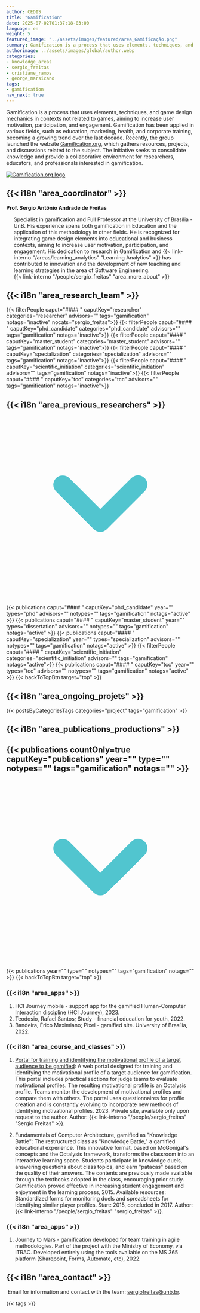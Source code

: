 ```yaml
---
author: CEDIS
title: "Gamification"
date: 2025-07-02T01:37:18-03:00
language: en
weight: 5
featured_image: "../assets/images/featured/area_Gamificação.png"
summary: Gamification is a process that uses elements, techniques, and game design mechanics in contexts not related to games, aiming to increase user motivation, participation, and engagement. Gamification has been applied in various fields, such as education, marketing, health, and corporate training.
authorimage: ../assets/images/global/author.webp
categories:
- knowledge_areas
- sergio_freitas
- cristiane_ramos
- george_marsicano
tags: 
- gamification
nav_next: true
---
```

<div id="top"></div>

Gamification is a process that uses elements, techniques, and game design mechanics in contexts not related to games, aiming to increase user motivation, participation, and engagement. Gamification has been applied in various fields, such as education, marketing, health, and corporate training, becoming a growing trend over the last decade. Recently, the group launched the website [Gamification.org](https://gamificacao.org), which gathers resources, projects, and discussions related to the subject. The initiative seeks to consolidate knowledge and provide a collaborative environment for researchers, educators, and professionals interested in gamification.

[![Gamification.org logo](https://gamificacao.org/images/logo%20gamifica%C3%A7%C3%A3o%20org.svg)](https://gamificacao.org)



## {{< i18n "area_coordinator" >}}
**Prof. Sergio Antônio Andrade de Freitas**
<div style="margin-left: 20px;">
Specialist in gamification and Full Professor at the University of Brasília - UnB. His experience spans both gamification in Education and the application of this methodology in other fields. He is recognized for integrating game design elements into educational and business contexts, aiming to increase user motivation, participation, and engagement. His dedication to research in Gamification and {{< link-interno "/areas/learning_analytics" "Learning Analytics" >}} has contributed to innovation and the development of new teaching and learning strategies in the area of Software Engineering. <br>
{{< link-interno "/people/sergio_freitas" "area_more_about" >}}
</div>

## {{< i18n "area_research_team" >}}

{{< filterPeople caput="#### " caputKey="researcher" categories="researcher" advisors="" tags="gamification" notags="inactive" nocats="sergio_freitas">}}
{{< filterPeople caput="#### " caputKey="phd_candidate" categories="phd_candidate" advisors="" tags="gamification" notags="inactive">}}
{{< filterPeople caput="#### " caputKey="master_student" categories="master_student" advisors="" tags="gamification" notags="inactive">}}
{{< filterPeople caput="#### " caputKey="specialization" categories="specialization" advisors="" tags="gamification" notags="inactive">}}
{{< filterPeople caput="#### " caputKey="scientific_initiation" categories="scientific_initiation" advisors="" tags="gamification" notags="inactive">}}
{{< filterPeople caput="#### " caputKey="tcc" categories="tcc" advisors="" tags="gamification" notags="inactive">}}

<div id="previous-collaborators" x-data="{ showPrevious: false }">
    <h2 id="former-collaborators-title" @click="showPrevious = !showPrevious" class="text-xl font-bold mb-2 cursor-pointer flex items-center text-primary-900">
      {{< i18n "area_previous_researchers" >}}
      <svg :class="{'rotate-0': !showPrevious, 'rotate-180': showPrevious}" class="ml-2 h-5 w-5 transform transition-transform duration-200" xmlns="http://www.w3.org/2000/svg" viewBox="0 0 20 20" fill="#51C5CF"><path fill-rule="evenodd" d="M5.293 7.293a1 1 0 011.414 0L10 10.586l3.293-3.293a1 1 0 111.414 1.414l-4 4a1 1 0 01-1.414 0l-4-4a1 1 0 010-1.414z" clip-rule="evenodd" /></svg>
    </h2>
    <div x-show="showPrevious" x-cloak>
    {{< publications caput="#### " caputKey="phd_candidate"  year="" types="phd" advisors="" notypes="" tags="gamification" notags="active" >}}
    {{< publications caput="#### " caputKey="master_student" year="" types="dissertation" advisors="" notypes="" tags="gamification" notags="active" >}}
    {{< publications caput="#### " caputKey="specialization" year="" types="specialization" advisors="" notypes="" tags="gamification" notags="active" >}}
    {{< filterPeople caput="#### " caputKey="scientific_initiation" categories="scientific_initiation" advisors="" tags="gamification" notags="active">}}
    {{< publications caput="#### " caputKey="tcc" year="" types="tcc" advisors="" notypes="" tags="gamification" notags="active" >}}
    {{< backToTopBtn target="top" >}}
    </div>
  </div>


## {{< i18n "area_ongoing_projets" >}}

{{< postsByCategoriesTags categories="project" tags="gamification" >}}

## {{< i18n "area_publications_productions" >}}

<div id="npublications-section" x-data="{ showPublications: false }">
    <h2 id="npublications-title" @click="showPublications = !showPublications" class="text-xl font-bold mb-2 cursor-pointer flex items-center text-primary-900">
      {{< publications countOnly=true caputKey="publications" year="" type="" notypes="" tags="gamification" notags="" >}}
      <svg :class="{'rotate-0': !showPublications, 'rotate-180': showPublications}" class="ml-2 h-5 w-5 transform transition-transform duration-200" xmlns="http://www.w3.org/2000/svg" viewBox="0 0 20 20" fill="#51C5CF"><path fill-rule="evenodd" d="M5.293 7.293a1 1 0 011.414 0L10 10.586l3.293-3.293a1 1 0 111.414 1.414l-4 4a1 1 0 01-1.414 0l-4-4a1 1 0 010-1.414z" clip-rule="evenodd" /></svg>
    </h2>
    <div x-show="showPublications" x-cloak>
      {{< publications year="" type="" notypes="" tags="gamification" notags="" >}} 
      {{< backToTopBtn target="top" >}}
    </div>
</div>

### {{< i18n "area_apps" >}}
1. HCI Journey mobile - support app for the gamified Human-Computer Interaction discipline (HCI Journey), 2023.
2. Teodosio, Rafael Santos; $tudy - financial education for youth, 2022.
3. Bandeira, Érico Maximiano; Pixel - gamified site. University of Brasília, 2022.

### {{< i18n "area_course_and_classes" >}}

1. [Portal for training and identifying the motivational profile of a target audience to be gamified](https://publish.obsidian.md/sergio-freitas): A web portal designed for training and identifying the motivational profile of a target audience for gamification. This portal includes practical sections for judge teams to evaluate motivational profiles. The resulting motivational profile is an Octalysis profile. Teams monitor the development of motivational profiles and compare them with others. The portal uses questionnaires for profile creation and is constantly evolving to incorporate new methods of identifying motivational profiles. 2023. Private site, available only upon request to the author. Author: {{< link-interno "/people/sergio_freitas" "Sergio Freitas" >}}.

2. Fundamentals of Computer Architecture, gamified as "Knowledge Battle": The restructured class as "Knowledge Battle," a gamified educational experience. This innovative format, based on McGonigal's concepts and the Octalysis framework, transforms the classroom into an interactive learning space. Students participate in knowledge duels, answering questions about class topics, and earn "patacas" based on the quality of their answers. The contents are previously made available through the textbooks adopted in the class, encouraging prior study. Gamification proved effective in increasing student engagement and enjoyment in the learning process, 2015. Available resources: Standardized forms for monitoring duels and spreadsheets for identifying similar player profiles. Start: 2015, concluded in 2017. Author: {{< link-interno "/people/sergio_freitas" "sergio_freitas" >}}.

### {{< i18n "area_apps" >}}
1. Journey to Mars - gamification developed for team training in agile methodologies. Part of the project with the Ministry of Economy, via ITRAC. Developed entirely using the tools available on the MS 365 platform (Sharepoint, Forms, Automate, etc), 2022.

## {{< i18n "area_contact" >}}
 Email for information and contact with the team: [sergiofreitas@unb.br](mailto:sergiofreitas@unb.br).

{{< tags >}}